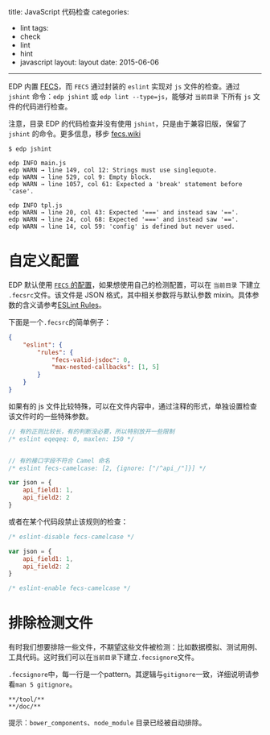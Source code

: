title: JavaScript 代码检查
categories:
- lint
tags:
-  check
-  lint
-  hint
-  javascript
layout:
    layout
date:
    2015-06-06
---

EDP 内置 [FECS](https://github.com/ecomfe/fecs)，而 `FECS` 通过封装的 `eslint` 实现对 `js` 文件的检查。通过 `jshint` 命令：`edp jshint` 或 `edp lint --type=js`，能够对 `当前目录` 下所有 `js` 文件的代码进行检查。

注意，目录 EDP 的代码检查并没有使用 `jshint`，只是由于兼容旧版，保留了 `jshint` 的命令。更多信息，移步 [fecs.wiki](https://github.com/ecomfe/fecs/wiki)

```
$ edp jshint

edp INFO main.js
edp WARN → line 149, col 12: Strings must use singlequote.
edp WARN → line 529, col 9: Empty block.
edp WARN → line 1057, col 61: Expected a 'break' statement before 'case'.

edp INFO tpl.js
edp WARN → line 20, col 43: Expected '===' and instead saw '=='.
edp WARN → line 24, col 68: Expected '===' and instead saw '=='.
edp WARN → line 14, col 59: 'config' is defined but never used.
```

# 自定义配置

EDP 默认使用 [`FECS` 的配置](https://github.com/ecomfe/fecs/blob/master/lib/js/eslint.json)，如果想使用自己的检测配置，可以在 `当前目录` 下建立 `.fecsrc`文件。该文件是 JSON 格式，其中相关参数将与默认参数 mixin。具体参数的含义请参考[ESLint Rules](http://eslint.org/docs/rules/)。

下面是一个`.fecsrc`的简单例子：

```json
{
    "eslint": {
        "rules": {
            "fecs-valid-jsdoc": 0,
            "max-nested-callbacks": [1, 5]
        }
    }
}
```

如果有的 js 文件比较特殊，可以在文件内容中，通过注释的形式，单独设置检查该文件时的一些特殊参数。

```javascript
// 有的正则比较长，有的判断没必要，所以特别放开一些限制
/* eslint eqeqeq: 0, maxlen: 150 */


// 有的接口字段不符合 Camel 命名
/* eslint fecs-camelcase: [2, {ignore: ["/^api_/"]}] */

var json = {
    api_field1: 1,
    api_field2: 2
}

```

或者在某个代码段禁止该规则的检查：

```javascript
/* eslint-disable fecs-camelcase */

var json = {
    api_field1: 1,
    api_field2: 2
}

/* eslint-enable fecs-camelcase */
```

# 排除检测文件

有时我们想要排除一些文件，不期望这些文件被检测：比如数据模拟、测试用例、工具代码。这时我们可以在`当前目录`下建立`.fecsignore`文件。

`.fecsignore`中，每一行是一个pattern。其逻辑与`gitignore`一致，详细说明请参看`man 5 gitignore`。

```
**/tool/**
**/doc/**
```

提示：`bower_components`、`node_module` 目录已经被自动排除。
